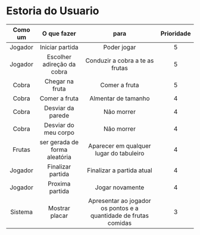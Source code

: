 # Estoria do Usuario

| Como um                | O que fazer              | para             |Prioridade|
| :-------------:          |:-------------:           | :-----:          |:----:     |
|Jogador                 | Iniciar partida          | Poder jogar      |5         |
|Jogador              |Escolher adireção da cobra|Conduzir a cobra a te as frutas           |5          |
|Cobra          |Chegar na fruta                  |Comer a fruta            |5          |
|Cobra          |Comer a fruta                  |Almentar de tamanho            |4          |
|Cobra          |Desviar da parede                  |Não morrer            |4          |
|Cobra          |Desviar do meu corpo                  |Não morrer            |4          |
|Frutas         |ser gerada de forma aleatória                 |Aparecer em qualquer lugar do tabuleiro            |4          |
|Jogador        |Finalizar partida                 |Finalizar a partida atual            |4          |
|Jogador         |Proxima partida                |Jogar novamente            |4          |
|Sistema         |Mostrar placar                 |Apresentar ao jogador os pontos e a quantidade de frutas comidas            |3          |


